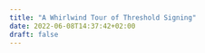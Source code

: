 ```yaml
---
title: "A Whirlwind Tour of Threshold Signing"
date: 2022-06-08T14:37:42+02:00
draft: false
---
```


